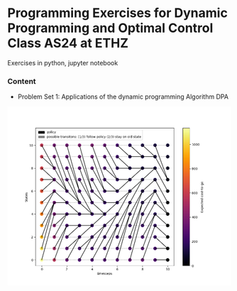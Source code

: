 # Programming Exercises for Dynamic Programming and Optimal Control Class AS24 at ETHZ

Exercises in python, jupyter notebook

### Content

- Problem Set 1: Applications of the dynamic programming Algorithm DPA
<img src="./PS1_DPA/PS1_ex09_image.png" width="600" />
